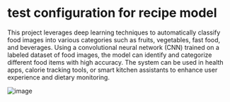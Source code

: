 # test configuration for recipe model
This project leverages deep learning techniques to automatically classify food images into various categories such as fruits, vegetables, fast food, and beverages. Using a convolutional neural network (CNN) trained on a labeled dataset of food images, the model can identify and categorize different food items with high accuracy. The system can be used in health apps, calorie tracking tools, or smart kitchen assistants to enhance user experience and dietary monitoring.

![image](https://github.com/user-attachments/assets/36d1deb0-55e9-4b12-ace4-d489ef713379)
